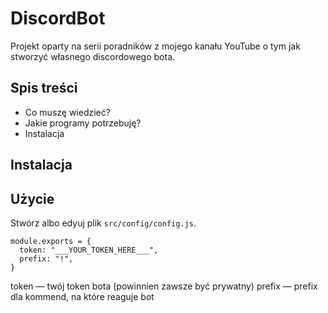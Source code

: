 # DiscordBot
Projekt oparty na serii poradników z mojego kanału YouTube o tym jak stworzyć własnego discordowego bota.

## Spis treści

- Co muszę wiedzieć?
- Jakie programy potrzebuję?
- Instalacja

## Instalacja

## Użycie

Stwórz albo edyuj plik `src/config/config.js`.
```
module.exports = {
  token: "___YOUR_TOKEN_HERE___",
  prefix: "!",
}
```

token — twój token bota (powinnien zawsze być prywatny)
prefix — prefix dla kommend, na które reaguje bot
